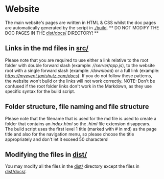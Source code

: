 # Website
The main website's pages are written in HTML & CSS whilst the doc pages are automatically generated by the script in [./build](build/).
** DO NOT MODIFY THE DOC PAGES IN THE [dist/docs/](dist/docs/) DIRECTORY! **

## Links in the md files in [src/](src/)
Please note that you are required to use either a link relative to the root folder with double forward slash (example: *//server/app.js*), to the website root with a single forward slash (example: */download*) or a full link (example: *https://myevent.janishutz.com/docs*). If you do not follow these patterns, the website won't build or the links will not work correctly. NOTE: Don't be confused if the root folder links don't work in the Markdown, as they use specific syntax for the build script.

## Folder structure, file naming and file structure
Please note that the filename that is used for the md file is used to create a folder that contains an *index.html* so the *.html* file extension disappears. The build script uses the first level 1 title (marked with \# in md) as the page title and also for the navigation menu, so please choose the title appropriately and don't let it exceed 50 characters!

## Modifying the files in [dist/](dist/)
You may modify all the files in the [dist/](dist/) directory except the files in [dist/docs/](dist/docs/).
